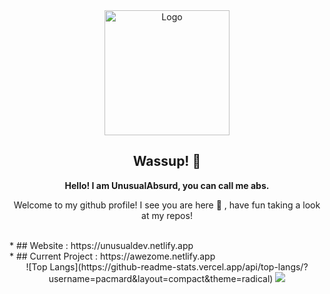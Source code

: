 <html>
   <body>
      <div align="center">
         <img src="https://avatars.githubusercontent.com/u/78838768?v=4" alt="Logo" class="logo" width="200" />
      </div>
      <h2 align="center">
         Wassup! 👋
      </h2>
      <p align="center">
         <b>Hello! I am UnusualAbsurd, you can call me abs.</b>
      </p>
      <p align="center">
         Welcome to my github profile! I see you are here 👀 , have fun taking a look at my repos! 
      </p>
      <br />
      * ## Website : https://unusualdev.netlify.app <br />
      * ## Current Project : https://awezome.netlify.app
      <div align="center">
         ![Top Langs](https://github-readme-stats.vercel.app/api/top-langs/?username=pacmard&layout=compact&theme=radical)
         <img  src="https://github-readme-stats.vercel.app/api?username=UnusualABsurd&&show_icons=true&theme=tokyonight"/>
      </div>
   </body>
</html>
